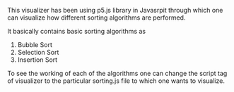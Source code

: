 This visualizer has been using p5.js library in Javasrpit through which one can visualize how different sorting algorithms are performed.

It basically contains basic sorting algorithms as
  1. Bubble Sort
  2. Selection Sort
  3. Insertion Sort
  
To see the working of each of the algorithms one can change the script tag of visualizer to the particular sorting.js file to which one wants to visualize.
